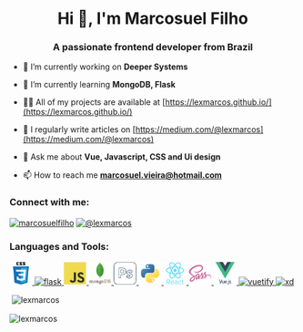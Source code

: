 <h1 align="center">Hi 👋, I'm Marcosuel Filho</h1>
<h3 align="center">A passionate frontend developer from Brazil</h3>

- 🔭 I’m currently working on **Deeper Systems**

- 🌱 I’m currently learning **MongoDB, Flask**

- 👨‍💻 All of my projects are available at [https://lexmarcos.github.io/](https://lexmarcos.github.io/)

- 📝 I regularly write articles on [https://medium.com/@lexmarcos](https://medium.com/@lexmarcos)

- 💬 Ask me about **Vue, Javascript, CSS and Ui design**

- 📫 How to reach me **marcosuel.vieira@hotmail.com**

<h3 align="left">Connect with me:</h3>
<p align="left">
<a href="https://linkedin.com/in/marcosuelfilho" target="blank"><img align="center" src="https://cdn.jsdelivr.net/npm/simple-icons@3.0.1/icons/linkedin.svg" alt="marcosuelfilho" height="30" width="40" /></a>
<a href="https://medium.com/@lexmarcos" target="blank"><img align="center" src="https://cdn.jsdelivr.net/npm/simple-icons@3.0.1/icons/medium.svg" alt="@lexmarcos" height="30" width="40" /></a>
</p>

<h3 align="left">Languages and Tools:</h3>
<p align="left"> <a href="https://www.w3schools.com/css/" target="_blank"> <img src="https://raw.githubusercontent.com/devicons/devicon/master/icons/css3/css3-original-wordmark.svg" alt="css3" width="40" height="40"/> </a> <a href="https://flask.palletsprojects.com/" target="_blank"> <img src="https://www.vectorlogo.zone/logos/pocoo_flask/pocoo_flask-icon.svg" alt="flask" width="40" height="40"/> </a> <a href="https://developer.mozilla.org/en-US/docs/Web/JavaScript" target="_blank"> <img src="https://raw.githubusercontent.com/devicons/devicon/master/icons/javascript/javascript-original.svg" alt="javascript" width="40" height="40"/> </a> <a href="https://www.mongodb.com/" target="_blank"> <img src="https://raw.githubusercontent.com/devicons/devicon/master/icons/mongodb/mongodb-original-wordmark.svg" alt="mongodb" width="40" height="40"/> </a> <a href="https://www.photoshop.com/en" target="_blank"> <img src="https://raw.githubusercontent.com/devicons/devicon/master/icons/photoshop/photoshop-line.svg" alt="photoshop" width="40" height="40"/> </a> <a href="https://www.python.org" target="_blank"> <img src="https://raw.githubusercontent.com/devicons/devicon/master/icons/python/python-original.svg" alt="python" width="40" height="40"/> </a> <a href="https://reactjs.org/" target="_blank"> <img src="https://raw.githubusercontent.com/devicons/devicon/master/icons/react/react-original-wordmark.svg" alt="react" width="40" height="40"/> </a> <a href="https://sass-lang.com" target="_blank"> <img src="https://raw.githubusercontent.com/devicons/devicon/master/icons/sass/sass-original.svg" alt="sass" width="40" height="40"/> </a> <a href="https://vuejs.org/" target="_blank"> <img src="https://raw.githubusercontent.com/devicons/devicon/master/icons/vuejs/vuejs-original-wordmark.svg" alt="vuejs" width="40" height="40"/> </a> <a href="https://vuetifyjs.com/en/" target="_blank"> <img src="https://bestofjs.org/logos/vuetify.svg" alt="vuetify" width="40" height="40"/> </a> <a href="https://www.adobe.com/products/xd.html" target="_blank"> <img src="https://cdn.worldvectorlogo.com/logos/adobe-xd.svg" alt="xd" width="40" height="40"/> </a> </p>

<p>&nbsp;<img align="center" src="https://github-readme-stats.vercel.app/api?username=lexmarcos&show_icons=true&locale=en" alt="lexmarcos" /></p>

<p><img align="center" src="https://github-readme-streak-stats.herokuapp.com/?user=lexmarcos&" alt="lexmarcos" /></p>
